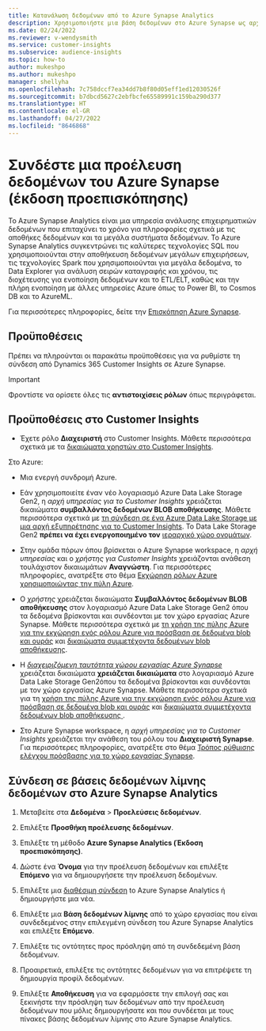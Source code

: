 ```yaml
---
title: Κατανάλωση δεδομένων από το Azure Synapse Analytics
description: Χρησιμοποιήστε μια βάση δεδομένων στο Azure Synapse ως αρχείο προέλευσης δεδομένων στο Dynamics 365 Customer Insights.
ms.date: 02/24/2022
ms.reviewer: v-wendysmith
ms.service: customer-insights
ms.subservice: audience-insights
ms.topic: how-to
author: mukeshpo
ms.author: mukeshpo
manager: shellyha
ms.openlocfilehash: 7c758dccf7ea34dd7b8f80d05eff1ed12030526f
ms.sourcegitcommit: b7dbcd5627c2ebfbcfe65589991c159ba290d377
ms.translationtype: HT
ms.contentlocale: el-GR
ms.lasthandoff: 04/27/2022
ms.locfileid: "8646868"
---
```

# <a name="connect-an-azure-synapse-data-source-preview"></a>Συνδέστε μια προέλευση δεδομένων του Azure Synapse (έκδοση προεπισκόπησης)

Το Azure Synapse Analytics είναι μια υπηρεσία ανάλυσης επιχειρηματικών δεδομένων που επιταχύνει το χρόνο για πληροφορίες σχετικά με τις αποθήκες δεδομένων και τα μεγάλα συστήματα δεδομένων. Το Azure Synapse Analytics συγκεντρώνει τις καλύτερες τεχνολογίες SQL που χρησιμοποιούνται στην αποθήκευση δεδομένων μεγάλων επιχειρήσεων, τις τεχνολογίες Spark που χρησιμοποιούνται για μεγάλα δεδομένα, το Data Explorer για ανάλυση σειρών καταγραφής και χρόνου, τις διοχέτευσης για ενοποίηση δεδομένων και το ETL/ELT, καθώς και την πλήρη ενοποίηση με άλλες υπηρεσίες Azure όπως το Power BI, το Cosmos DB και το AzureML.

Για περισσότερες πληροφορίες, δείτε την [Επισκόπηση Azure Synapse](/azure/synapse-analytics/overview-what-is).

## <a name="prerequisites"></a>Προϋποθέσεις

Πρέπει να πληρούνται οι παρακάτω προϋποθέσεις για να ρυθμίστε τη σύνδεση από Dynamics 365 Customer Insights σε Azure Synapse.

> [!IMPORTANT]
> Φροντίστε να ορίσετε όλες τις **αντιστοιχίσεις ρόλων** όπως περιγράφεται.  

## <a name="prerequisites-in-customer-insights"></a>Προϋποθέσεις στο Customer Insights

* Έχετε ρόλο **Διαχειριστή** στο Customer Insights. Μάθετε περισσότερα σχετικά με τα [δικαιώματα χρηστών στο Customer Insights](permissions.md#assign-roles-and-permissions).

Στο Azure: 

- Μια ενεργή συνδρομή Azure.

- Εάν χρησιμοποιείτε έναν νέο λογαριασμό Azure Data Lake Storage Gen2, η *αρχή υπηρεσίας για το Customer Insights* χρειάζεται δικαιώματα **συμβαλλόντος δεδομένων BLOB αποθήκευσης**. Μάθετε περισσότερα σχετικά με [τη σύνδεση σε ένα Azure Data Lake Storage με μια αρχή εξυπηρέτησης για το Customer Insights](connect-service-principal.md). Το Data Lake Storage Gen2 **πρέπει να έχει ενεργοποιημένο τον** [ιεραρχικό χώρο ονομάτων](/azure/storage/blobs/data-lake-storage-namespace).

- Στην ομάδα πόρων όπου βρίσκεται ο Azure Synapse workspace, η *αρχή υπηρεσίας* και ο *χρήστης για Customer Insights* χρειάζονται ανάθεση τουλάχιστον δικαιωμάτων **Αναγνώστη**. Για περισσότερες πληροφορίες, ανατρέξτε στο θέμα [Εκχώρηση ρόλων Azure χρησιμοποιώντας την πύλη Azure](/azure/role-based-access-control/role-assignments-portal).

- Ο *χρήστης* χρειάζεται δικαιώματα **Συμβαλλόντος δεδομένων BLOB αποθήκευσης** στον λογαριασμό Azure Data Lake Storage Gen2 όπου τα δεδομένα βρίσκονται και συνδέονται με τον χώρο εργασίας Azure Synapse. Μάθετε περισσότερα σχετικά με [τη χρήση της πύλης Azure για την εκχώρηση ενός ρόλου Azure για πρόσβαση σε δεδομένα blob και ουράς](/azure/storage/common/storage-auth-aad-rbac-portal) και [δικαιώματα συμμετέχοντα δεδομένων blob αποθήκευσης](/azure/role-based-access-control/built-in-roles#storage-blob-data-contributor).

- Η *[διαχειριζόμενη ταυτότητα χώρου εργασίας Azure Synapse](/azure/synapse-analytics/security/synapse-workspace-managed-identity)* χρειάζεται δικαιώματα **χρειάζεται δικαιώματα** στο λογαριασμό Azure Data Lake Storage Gen2όπου τα δεδομένα βρίσκονται και συνδέονται με τον χώρο εργασίας Azure Synapse. Μάθετε περισσότερα σχετικά για τη [χρήση της πύλης Azure για την εκχώρηση ενός ρόλου Azure για πρόσβαση σε δεδομένα blob και ουράς](/azure/storage/common/storage-auth-aad-rbac-portal) και [δικαιώματα συμμετέχοντα δεδομένων blob αποθήκευσης ](/azure/role-based-access-control/built-in-roles#storage-blob-data-contributor).

- Στο Azure Synapse workspace, η *αρχή υπηρεσίας για το Customer Insights* χρειάζεται την ανάθεση του ρόλου του **Διαχειριστή Synapse**. Για περισσότερες πληροφορίες, ανατρέξτε στο θέμα [Τρόπος ρύθμισης ελέγχου πρόσβασης για το χώρο εργασίας Synapse](/azure/synapse-analytics/security/how-to-set-up-access-control).

## <a name="connect-to-data-lake-databases-in-azure-synapse-analytics"></a>Σύνδεση σε βάσεις δεδομένων λίμνης δεδομένων στο Azure Synapse Analytics

1. Μεταβείτε στα **Δεδομένα** > **Προελεύσεις δεδομένων**.

1. Επιλέξτε **Προσθήκη προέλευσης δεδομένων**.

1. Επιλέξτε τη μέθοδο **Azure Synapse Analytics (Έκδοση προεπισκόπησης)**.

1. Δώστε ένα **Όνομα** για την προέλευση δεδομένων και επιλέξτε **Επόμενο** για να δημιουργήσετε την προέλευση δεδομένων. 

1. Επιλέξτε μια [διαθέσιμη σύνδεση](connections.md) to Azure Synapse Analytics ή δημιουργήστε μια νέα.

1. Επιλέξτε μια **Βάση δεδομένων λίμνης** από το χώρο εργασίας που είναι συνδεδεμένος στην επιλεγμένη σύνδεση του Azure Synapse Analytics και επιλέξτε **Επόμενο**.

1. Επιλέξτε τις οντότητες προς πρόσληψη από τη συνδεδεμένη βάση δεδομένων. 

1. Προαιρετικά, επιλέξτε τις οντότητες δεδομένων για να επιτρέψετε τη δημιουργία προφίλ δεδομένων. 

1. Επιλέξτε **Αποθήκευση** για να εφαρμόσετε την επιλογή σας και ξεκινήστε την πρόσληψη των δεδομένων από την προέλευση δεδομένων που μόλις δημιουργήσατε και που συνδέεται με τους πίνακες βάσης δεδομένων λίμνης στο Azure Synapse Analytics.
